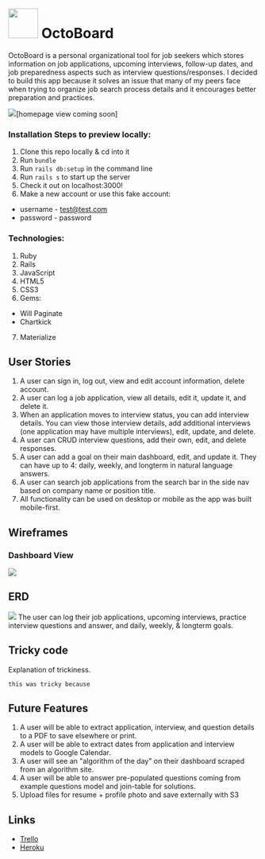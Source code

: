 # <img src="https://s-media-cache-ak0.pinimg.com/originals/94/a0/b6/94a0b65dcdf1572558ac1329c193e108.png" width="60px"> OctoBoard


OctoBoard is a personal organizational tool for job seekers which stores information on job applications, upcoming interviews, follow-up dates, and job preparedness aspects such as interview questions/responses. I decided to build this app because it solves an issue that many of my peers face when trying to organize job search process details and it encourages better preparation and practices.

<img src="#">[homepage view coming soon]

### Installation Steps to preview locally:

1. Clone this repo locally & cd into it
2. Run `bundle`
3. Run `rails db:setup` in the command line
4. Run `rails s` to start up the server
5. Check it out on localhost:3000!
6. Make a new account or use this fake account:
  - username - test@test.com
  - password - password

### Technologies:

1. Ruby
2. Rails
3. JavaScript
4. HTML5
5. CSS3
6. Gems:
  - Will Paginate
  - Chartkick
7. Materialize 

## User Stories

1. A user can sign in, log out, view and edit account information, delete account.
2. A user can log a job application, view all details, edit it, update it, and  delete it.
3. When an application moves to interview status, you can add interview details. You can view those interview details, add additional interviews (one application may have multiple interviews), edit, update, and delete.
4. A user can CRUD interview questions, add their own, edit, and delete responses.
5. A user can add a goal on their main dashboard, edit, and update it. They can have up to 4: daily, weekly, and longterm in natural language answers.
6. A user can search job applications from the search bar in the side nav based on company name or position title.
7. All functionality can be used on desktop or mobile as the app was built mobile-first.

## Wireframes

### Dashboard View
<img src="http://i.imgur.com/vbA26SI.png">

## ERD

<img src="http://i.imgur.com/r8tfk28.png">
The user can log their job applications, upcoming interviews, practice interview questions and answer, and daily, weekly, & longterm goals.

## Tricky code

Explanation of trickiness.

`this was tricky because`

## Future Features

1. A user will be able to extract application, interview, and question details to a PDF to save elsewhere or print.
2.  A user will be able to extract dates from application and interview models to Google Calendar.
3. A user will see an "algorithm of the day" on their dashboard scraped from an algorithm site.
4. A user will be able to answer pre-populated questions coming from example questions model and join-table for solutions.
5. Upload files for resume + profile photo and save externally with S3

## Links

- [Trello](https://trello.com/b/0vrCtVFi/octoboard)
- [Heroku](https://octoboard.herokuapp.com/)
